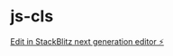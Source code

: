 # js-cls

[Edit in StackBlitz next generation editor ⚡️](https://stackblitz.com/~/github.com/ogunsolahabib/js-cls)
